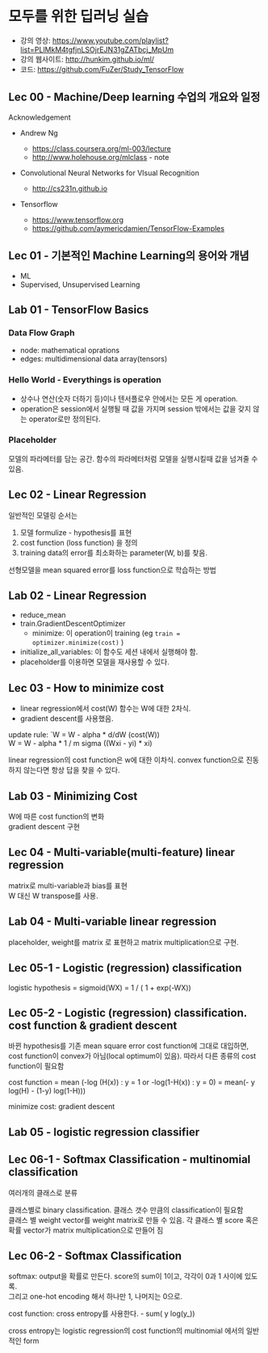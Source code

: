# 모두를 위한 딥러닝 실습
* 강의 영상: https://www.youtube.com/playlist?list=PLlMkM4tgfjnLSOjrEJN31gZATbcj_MpUm
* 강의 웹사이트: http://hunkim.github.io/ml/
* 코드: https://github.com/FuZer/Study_TensorFlow

## Lec 00 - Machine/Deep learning 수업의 개요와 일정

Acknowledgement

* Andrew Ng
  * https://class.coursera.org/ml-003/lecture
  * http://www.holehouse.org/mlclass - note

* Convolutional Neural Networks for VIsual Recognition
  * http://cs231n.github.io

* Tensorflow
  * https://www.tensorflow.org
  * https://github.com/aymericdamien/TensorFlow-Examples

## Lec 01 - 기본적인 Machine Learning의 용어와 개념

* ML
* Supervised, Unsupervised Learning

## Lab 01 - TensorFlow Basics

### Data Flow Graph

* node: mathematical oprations
* edges: multidimensional data array(tensors)

### Hello World - Everythings is operation 
* 상수나 연산(숫자 더하기 등)이나 텐서플로우 안에서는 모든 게 operation.
* operation은 session에서 실행될 때 값을 가지며 session 밖에서는 값을 갖지 않는 operator로만 정의된다.

### Placeholder

모델의 파라메터를 담는 공간. 함수의 파라메터처럼 모델을 실행시킬때 값을 넘겨줄 수 있음.

## Lec 02 - Linear Regression

일반적인 모델링 순서는

1. 모델 formulize - hypothesis를 표현
2. cost function (loss function) 을 정의
3. training data의 error를 최소화하는 parameter(W, b)를 찾음.

선형모델을 mean squared error를 loss function으로 학습하는 방법

## Lab 02 - Linear Regression

* reduce_mean
* train.GradientDescentOptimizer
  * minimize: 이 operation이 training (eg `train = optimizer.minimize(cost)` )
* initialize_all_variables: 이 함수도 세션 내에서 실행해야 함.
* placeholder를 이용하면 모델을 재사용할 수 있다.

## Lec 03 - How to minimize cost

* linear regression에서 cost(W) 함수는 W에 대한 2차식.
* gradient descent를 사용했음.

update rule: `W = W - alpha * d/dW (cost(W))  
W = W - alpha  * 1 / m sigma ((Wxi - yi) * xi)

linear regression의 cost function은 w에 대한 이차식. convex function으로 진동하지 않는다면 항상 답을 찾을 수 있다.

## Lab 03 - Minimizing Cost

W에 따른 cost function의 변화  
gradient descent 구현

## Lec 04 - Multi-variable(multi-feature) linear regression

matrix로 multi-variable과 bias를 표현  
W 대신 W transpose를 사용.

## Lab 04 - Multi-variable linear regression

placeholder, weight를 matrix 로 표현하고 matrix multiplication으로 구현.

## Lec 05-1 - Logistic (regression) classification

logistic hypothesis = sigmoid(WX) = 1 / ( 1 + exp(-WX))

## Lec 05-2 - Logistic (regression) classification. cost function & gradient descent

바뀐 hypothesis를 기존 mean square error cost function에 그대로 대입하면, cost function이 convex가 아님(local optimum이 있음). 따라서 다른 종류의 cost function이 필요함

cost function = mean (-log (H(x)) : y = 1 or -log(1-H(x)) : y = 0)
= mean(- y log(H) - (1-y) log(1-H)))

minimize cost: gradient descent

## Lab 05 - logistic regression classifier

## Lec 06-1 - Softmax Classification - multinomial classification

여러개의 클래스로 분류

클래스별로 binary classification. 클래스 갯수 만큼의 classification이 필요함  
클래스 별 weight vector를 weight matrix로 만들 수 있음. 각 클래스 별 score 혹은 확률 vector가 matrix multiplication으로 만들어 짐

## Lec 06-2 - Softmax Classification

softmax: output을 확률로 만든다. score의 sum이 1이고, 각각이 0과 1 사이에 있도록.  
그리고 one-hot encoding 해서 하나만 1, 나머지는 0으로.

cost function: cross entropy를 사용한다. - sum( y log(y_))

cross entropy는 logistic regression의 cost function의 multinomial 에서의 일반적인 form

